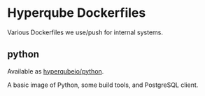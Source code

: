 # Hyperqube Dockerfiles

Various Dockerfiles we use/push for internal systems.

## python

Available as [hyperqubeio/python](https://hub.docker.com/r/hyperqubeio/python).

A basic image of Python, some build tools, and PostgreSQL client.
